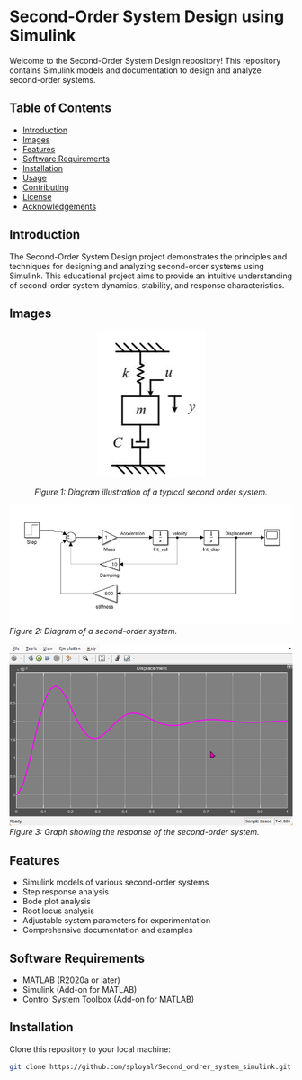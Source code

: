 # Second-Order System Design using Simulink

Welcome to the Second-Order System Design repository! This repository contains Simulink models and documentation to design and analyze second-order systems.

## Table of Contents
- [Introduction](#introduction)
- [Images](#images)
- [Features](#features)
- [Software Requirements](#software-requirements)
- [Installation](#installation)
- [Usage](#usage)
- [Contributing](#contributing)
- [License](#license)
- [Acknowledgements](#acknowledgements)

## Introduction
The Second-Order System Design project demonstrates the principles and techniques for designing and analyzing second-order systems using Simulink. This educational project aims to provide an intuitive understanding of second-order system dynamics, stability, and response characteristics.

## Images
<p align="center">
  <img src="images/model.jpg" alt="Second Order System">
</p>

<p align="center"><em>Figure 1: Diagram illustration of a typical second order system.</em></p>


![Second Order System](images/simulink_model.png)
*Figure 2: Diagram of a second-order system.*

![System Response Graph](images/graph.png)
*Figure 3: Graph showing the response of the second-order system.*

## Features
- Simulink models of various second-order systems
- Step response analysis
- Bode plot analysis
- Root locus analysis
- Adjustable system parameters for experimentation
- Comprehensive documentation and examples

## Software Requirements
- MATLAB (R2020a or later)
- Simulink (Add-on for MATLAB)
- Control System Toolbox (Add-on for MATLAB)

## Installation
Clone this repository to your local machine:
```bash
git clone https://github.com/sployal/Second_ordrer_system_simulink.git
